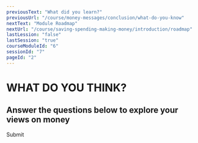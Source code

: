 ```yaml
---
previousText: "What did you learn?"
previousUrl: "/course/money-messages/conclusion/what-do-you-know"
nextText: "Module Roadmap"
nextUrl: "/course/saving-spending-making-money/introduction/roadmap"
lastLession: "false"
lastSession: "true"
courseModuleId: "6"
sessionId: "7"
pageId: "2"
---
```



# WHAT DO YOU THINK?
## Answer the questions below to explore your views on money

<sparkle-quiz question-text="I feel confident about the way I receive, budget and keep track of money either in the form of an allowance or earnings from a job." type="OPINION" scale="TEN-POINTS" question-id="105"></sparkle-quiz>
<sparkle-quiz question-text="I always keep my financial commitments. I pay all my bills on time." type="OPINION" scale="TEN-POINTS" question-id="106"></sparkle-quiz>
<sparkle-quiz question-text="I am happy about my relationship with money. I have positive feelings about it." type="OPINION" scale="TEN-POINTS" question-id="107"></sparkle-quiz>
<sparkle-quiz question-text="I spend wisely. I don’t overspend." type="OPINION" scale="TEN-POINTS" question-id="108"></sparkle-quiz>
<sparkle-button primary round>Submit</sparkle-button>
<!-- 
<sparkle-quiz question-id="105"></sparkle-quiz>
<sparkle-quiz question-id="106"></sparkle-quiz>
<sparkle-quiz question-id="107"></sparkle-quiz>
<sparkle-quiz question-id="108"></sparkle-quiz> -->
